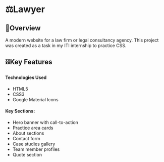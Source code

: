 # ⚖Lawyer 
## 🔎Overview
A modern website for a law firm or legal consultancy agency. This project was created as a task in my ITI internship to practice CSS.

## ⛓Key Features
#### Technologies Used
* HTML5
* CSS3
* Google Material Icons
#### Key Sections:
* Hero banner with call-to-action
* Practice area cards
* About sections 
* Contact form
* Case studies gallery
* Team member profiles
* Quote section
